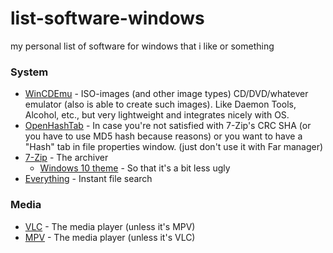 # list-software-windows
my personal list of software for windows that i like or something

### System

* [WinCDEmu](https://github.com/sysprogs/WinCDEmu) - ISO-images (and other image types) CD/DVD/whatever emulator (also is able to create such images). Like Daemon Tools, Alcohol, etc., but very lightweight and integrates nicely with OS.
* [OpenHashTab](https://github.com/namazso/OpenHashTab) - In case you're not satisfied with 7-Zip's CRC SHA (or you have to use MD5 hash because reasons) or you want to have a "Hash" tab in file properties window. (just don't use it with Far manager)
* [7-Zip](https://www.7-zip.org/) - The archiver
  * [Windows 10 theme](https://github.com/brentini/7-Zip-Themes-Windows10) - So that it's a bit less ugly
* [Everything](https://www.voidtools.com/) - Instant file search

### Media
* [VLC](https://www.videolan.org/vlc/) - The media player (unless it's MPV)
* [MPV](https://mpv.io/installation/) - The media player (unless it's VLC)

